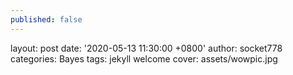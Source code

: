 ```yaml
---
published: false
---
```

layout: post
date: '2020-05-13 11:30:00 +0800'
author: socket778
categories: Bayes
tags: jekyll welcome
cover: assets/wowpic.jpg
